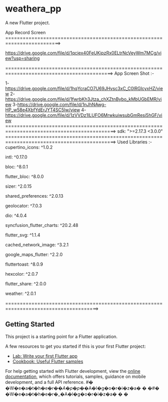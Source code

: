 # weathera_pp

A new Flutter project.

App Record Screen =========================================================================>

https://drive.google.com/file/d/1qciex40FeUKipzRx0ELtrNcVeyWm7MCg/view?usp=sharing

===========================================================================================>
App Screen Shot :- 

1-https://drive.google.com/file/d/1hqYcraCO7U69JHvsc3xC_C0lRGlcyxHZ/view
2-https://drive.google.com/file/d/1fwrbKh3Jtza_chXZtnBybo_kMbUGbEMR/view
3-https://drive.google.com/file/d/1nJhNAwg-HP_w58e4XbfYdErJYT4SC5lw/view
4-https://drive.google.com/file/d/1zVVDz1lLUFO6MrwkuiwsubGmResi5hGF/view
============================================================================================>
 sdk: ">=2.17.3 <3.0.0"
============================================================================================>
Used Libraries :-
cupertino_icons: ^1.0.2

  intl: ^0.17.0

  bloc: ^8.0.1

  flutter_bloc: ^8.0.0

  sizer: ^2.0.15

  shared_preferences: ^2.0.13

  geolocator: ^7.0.3

  dio: ^4.0.4

  syncfusion_flutter_charts: ^20.2.48

  flutter_svg: ^1.1.4

  cached_network_image: ^3.2.1

  google_maps_flutter: ^2.2.0

  fluttertoast: ^8.0.9

  hexcolor: ^2.0.7

  flutter_share: ^2.0.0

  weather: ^2.0.1


======================================================================================>

## Getting Started

This project is a starting point for a Flutter application.

A few resources to get you started if this is your first Flutter project:

- [Lab: Write your first Flutter app](https://docs.flutter.dev/get-started/codelab)
- [Cookbook: Useful Flutter samples](https://docs.flutter.dev/cookbook)

For help getting started with Flutter development, view the
[online documentation](https://docs.flutter.dev/), which offers tutorials,
samples, guidance on mobile development, and a full API reference.
#� �W�e�a�t�h�e�r�_�A�p�p�_�A�l�g�o�r�i�z�a�
�
�#� �W�e�a�t�h�e�r�_�A�l�g�o�r�i�z�a�
�
�
